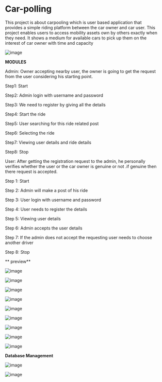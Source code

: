# Car-polling

This project is about carpooling which is user based application that provides a simple riding platform between the car owner and car user. This project enables users to access mobility assets own by others exactly when they need. It shows a medium for available cars to pick up them on the interest of car owner with time and capacity

![image](https://github.com/user-attachments/assets/ba7588a1-6702-4418-8df5-417a8b1aaf17)

**MODULES**

Admin: Owner accepting nearby user, the owner is going to get the request from the user considering his starting point. 

 Step1: Start 

 Step2: Admin login with username and password 
 
 Step3: We need to register by giving all the details 
 
 Step4: Start the ride 
 
 Step5: User searching for this ride related post 
 
 Step6: Selecting the ride 
 
 Step7: Viewing user details and ride details 
 
 Step8: Stop 


User: After getting the registration request to the admin, he personally verifies whether the user or the car owner is genuine or not .if genuine then there request is accepted. 
 
 Step 1: Start 
 
 Step 2: Admin will make a post of his ride 
 
 Step 3: User login with username and password 
 
 Step 4: User needs to register the details 
 
 Step 5: Viewing user details 
 
 Step 6: Admin accepts the user details 
 
 Step 7: If the admin does not accept the requesting user needs to choose another                  driver 
 
 Step 8: Stop 

** preview**

![image](https://github.com/user-attachments/assets/19da1a5b-9acf-4292-8125-46fff20fdb12)

![image](https://github.com/user-attachments/assets/a9b1c8b7-fdf1-498d-bd7b-8add3aaee639)

![image](https://github.com/user-attachments/assets/9b04b946-1d2b-44c8-881e-f03c0478f168)

![image](https://github.com/user-attachments/assets/870f235b-3213-45af-a239-883cbe6efbc0)

![image](https://github.com/user-attachments/assets/37bc6d9f-178c-4412-a77f-32d0699f5faf)

![image](https://github.com/user-attachments/assets/4742b7dd-2717-421a-ba52-00f89d8a2b66)

![image](https://github.com/user-attachments/assets/517c9c87-c265-47a8-981d-94c21614e0c8)

![image](https://github.com/user-attachments/assets/b7380575-b3d1-4dd4-8206-7d86d9c88517)

![image](https://github.com/user-attachments/assets/5bfc40a9-36e9-4b16-a810-405254704b97)

**Database Management**

![image](https://github.com/user-attachments/assets/c6e0b64e-2f12-401d-9ddc-7fe9c694c062)

![image](https://github.com/user-attachments/assets/b15ed7d9-bc03-467c-8bed-6e46e8879585)

